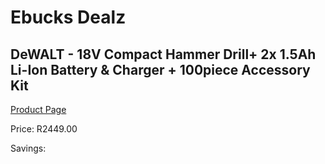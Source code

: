
# Ebucks Dealz
## DeWALT - 18V Compact Hammer Drill+ 2x 1.5Ah Li-Ion Battery & Charger + 100piece Accessory Kit
[Product Page](https://www.ebucks.com/web/shop/productSelected.do?prodId=1187258487&catId=370101825)

Price: R2449.00

Savings: 


	